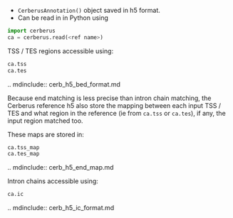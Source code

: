 * `CerberusAnnotation()` object saved in h5 format.
* Can be read in in Python using

```python
import cerberus
ca = cerberus.read(<ref name>)
```

TSS / TES regions accessible using:
```python
ca.tss
ca.tes
```

.. mdinclude:: cerb_h5_bed_format.md


Because end matching is less precise than intron chain matching, the Cerberus reference h5 also store the mapping between each input TSS / TES and what region in the reference (ie from `ca.tss` or `ca.tes`), if any, the input region matched too.

These maps are stored in:
```python
ca.tss_map
ca.tes_map
```

.. mdinclude:: cerb_h5_end_map.md


Intron chains accessible using:
```python
ca.ic
```

.. mdinclude:: cerb_h5_ic_format.md
